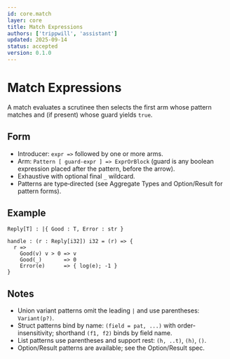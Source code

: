 ```yaml
---
id: core.match
layer: core
title: Match Expressions
authors: ['trippwill', 'assistant']
updated: 2025-09-14
status: accepted
version: 0.1.0
---
```


# Match Expressions

A match evaluates a scrutinee then selects the first arm whose pattern matches and (if present) whose guard yields `true`.

## Form

- Introducer: `expr =>` followed by one or more arms.
- Arm: `Pattern [ guard-expr ] => ExprOrBlock` (guard is any boolean expression placed after the pattern, before the arrow).
- Exhaustive with optional final `_` wildcard.
- Patterns are type‑directed (see Aggregate Types and Option/Result for pattern forms).

## Example

```brim
Reply[T] : |{ Good : T, Error : str }

handle : (r : Reply[i32]) i32 = (r) => {
  r =>
    Good(v) v > 0 => v
    Good(_)       => 0
    Error(e)      => { log(e); -1 }
}
```

## Notes

- Union variant patterns omit the leading `|` and use parentheses: `Variant(p?)`.
- Struct patterns bind by name: `(field = pat, ...)` with order-insensitivity; shorthand `(f1, f2)` binds by field name.
- List patterns use parentheses and support rest: `(h, ..t)`, `(h)`, `()`.
- Option/Result patterns are available; see the Option/Result spec.


